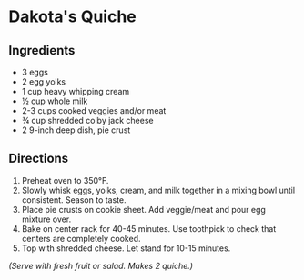 # Dakota's Quiche

## Ingredients
 - 3 eggs
 - 2 egg yolks
 - 1 cup heavy whipping cream
 - ½ cup whole milk
 - 2-3 cups cooked veggies and/or meat
 - ¾ cup shredded colby jack cheese
 - 2 9-inch deep dish, pie crust

## Directions
1. Preheat oven to 350°F.
2. Slowly whisk eggs, yolks, cream, and milk together in a mixing bowl until consistent. Season to taste.
3. Place pie crusts on cookie sheet. Add veggie/meat and pour egg mixture over.
4. Bake on center rack for 40-45 minutes. Use toothpick to check that centers are completely cooked.
5. Top with shredded cheese. Let stand for 10-15 minutes.

*(Serve with fresh fruit or salad. Makes 2 quiche.)*

